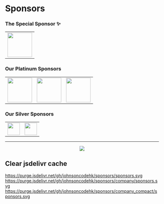 # Sponsors

### The Special Sponsor ✨

<table>
  <tbody>
    <tr>
      <td align="center" valign="middle">
        <a href="https://stackblitz.com/"><img src="https://cdn.jsdelivr.net/gh/johnsoncodehk/sponsors/logos/StackBlitz.png" height="80" /></a>
      </td>
      </td>
    </tr>
  </tbody>
</table>

### Our Platinum Sponsors

<table>
  <tbody>
    <tr>
      <td align="center" valign="middle">
        <a href="https://vuejs.org/"><img src="https://cdn.jsdelivr.net/gh/johnsoncodehk/sponsors/logos/Vue.svg" height="80" /></a>
      </td>
      <td align="center" valign="middle">
        <a href="https://astro.build/"><img src="https://cdn.jsdelivr.net/gh/johnsoncodehk/sponsors/logos/Astro.svg" height="80" /></a>
      </td>
      <td align="center" valign="middle">
        <a href="https://www.jetbrains.com/"><img src="https://cdn.jsdelivr.net/gh/johnsoncodehk/sponsors/logos/JetBrains.svg" height="80" /></a>
      </td>
    </tr>
  </tbody>
</table>

### Our Silver Sponsors

<table>
  <tbody>
    <tr>
      <td align="center" valign="middle">
        <a href="https://www.prefect.io/"><img src="https://cdn.jsdelivr.net/gh/johnsoncodehk/sponsors/logos/Prefect.svg" height="40" /></a>
      </td>
      <td align="center" valign="middle">
        <a href="https://www.techjobasia.com/"><img src="https://cdn.jsdelivr.net/gh/johnsoncodehk/sponsors/logos/TechJobAsia.png" height="40" /></a>
      </td>
    </tr>
  </tbody>
</table>

---

<p align="center">
  <a href="https://cdn.jsdelivr.net/gh/johnsoncodehk/sponsors/sponsors.svg">
    <img src="https://cdn.jsdelivr.net/gh/johnsoncodehk/sponsors/sponsors.svg"/>
  </a>
</p>

## Clear jsdelivr cache

https://purge.jsdelivr.net/gh/johnsoncodehk/sponsors/sponsors.svg
https://purge.jsdelivr.net/gh/johnsoncodehk/sponsors/company/sponsors.svg
https://purge.jsdelivr.net/gh/johnsoncodehk/sponsors/company_compact/sponsors.svg
